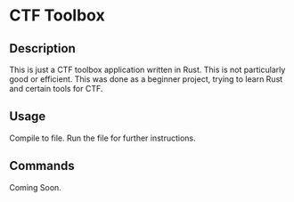 # CTF Toolbox

## Description

This is just a CTF toolbox application written in Rust.
This is not particularly good or efficient.
This was done as a beginner project, trying to learn Rust and certain tools for CTF.

## Usage

Compile to file.
Run the file for further instructions.

## Commands

Coming Soon.